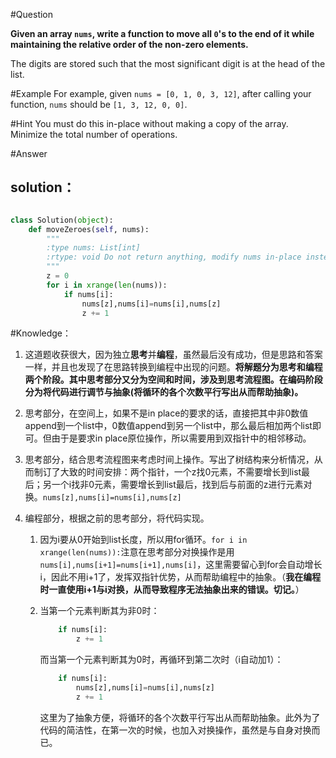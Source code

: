 #Question

**Given an array `nums`, write a function to move all `0`'s to the end of it while maintaining the relative order of the non-zero elements.**

The digits are stored such that the most significant digit is at the head of the list.

#Example
For example, given `nums = [0, 1, 0, 3, 12]`, after calling your function, `nums` should be `[1, 3, 12, 0, 0]`.

#Hint
You must do this in-place without making a copy of the array. Minimize the total number of operations.

#Answer

## solution：

```python

class Solution(object):
    def moveZeroes(self, nums):
        """
        :type nums: List[int]
        :rtype: void Do not return anything, modify nums in-place instead.
        """
        z = 0
        for i in xrange(len(nums)):
            if nums[i]:
                nums[z],nums[i]=nums[i],nums[z]
                z += 1
```



#Knowledge：

1. 这道题收获很大，因为独立**思考**并**编程**，虽然最后没有成功，但是思路和答案一样，并且也发现了在思路转换到编程中出现的问题。**将解题分为思考和编程两个阶段。其中思考部分又分为空间和时间，涉及到思考流程图。在编码阶段分为将代码进行调节与抽象(将循环的各个次数平行写出从而帮助抽象)。**

2. 思考部分，在空间上，如果不是in place的要求的话，直接把其中非0数值append到一个list中，0数值append到另一个list中，那么最后相加两个list即可。但由于是要求in place原位操作，所以需要用到双指针中的相邻移动。

3. 思考部分，结合思考流程图来考虑时间上操作。写出了树结构来分析情况，从而制订了大致的时间安排：两个指针，一个z找0元素，不需要增长到list最后；另一个i找非0元素，需要增长到list最后，找到后与前面的z进行元素对换。`nums[z],nums[i]=nums[i],nums[z]`

4. 编程部分，根据之前的思考部分，将代码实现。
    
    1. 因为i要从0开始到list长度，所以用for循环。`for i in xrange(len(nums)):`注意在思考部分对换操作是用`nums[i],nums[i+1]=nums[i+1],nums[i]`，这里需要留心到for会自动增长i，因此不用i+1了，发挥双指针优势，从而帮助编程中的抽象。（**我在编程时一直使用i+1与i对换，从而导致程序无法抽象出来的错误。切记。**）

    2. 当第一个元素判断其为非0时：
        ```python
            if nums[i]:                
                z += 1
        ```
       而当第一个元素判断其为0时，再循环到第二次时（i自动加1）：
        ```python
            if nums[i]:
                nums[z],nums[i]=nums[i],nums[z]                              
                z += 1
        ```
       这里为了抽象方便，将循环的各个次数平行写出从而帮助抽象。此外为了代码的简洁性，在第一次的时候，也加入对换操作，虽然是与自身对换而已。
    




